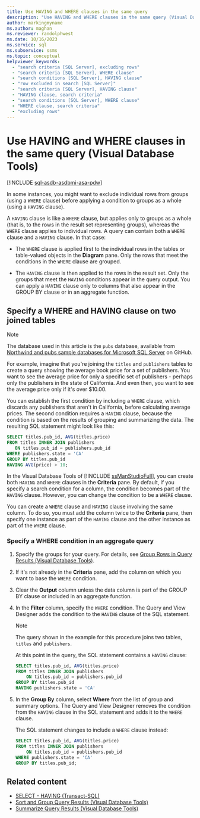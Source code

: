 ```yaml
---
title: Use HAVING and WHERE clauses in the same query
description: "Use HAVING and WHERE clauses in the same query (Visual Database Tools)"
author: markingmyname
ms.author: maghan
ms.reviewer: randolphwest
ms.date: 10/16/2023
ms.service: sql
ms.subservice: ssms
ms.topic: conceptual
helpviewer_keywords:
  - "search criteria [SQL Server], excluding rows"
  - "search criteria [SQL Server], WHERE clause"
  - "search conditions [SQL Server], HAVING clause"
  - "row excluded in search [SQL Server]"
  - "search criteria [SQL Server], HAVING clause"
  - "HAVING clause, search criteria"
  - "search conditions [SQL Server], WHERE clause"
  - "WHERE clause, search criteria"
  - "excluding rows"
---
```

# Use HAVING and WHERE clauses in the same query (Visual Database Tools)

[!INCLUDE [sql-asdb-asdbmi-asa-pdw](../../includes/applies-to-version/sql-asdb-asdbmi-asa-pdw.md)]

In some instances, you might want to exclude individual rows from groups (using a `WHERE` clause) before applying a condition to groups as a whole (using a `HAVING` clause).

A `HAVING` clause is like a `WHERE` clause, but applies only to groups as a whole (that is, to the rows in the result set representing groups), whereas the `WHERE` clause applies to individual rows. A query can contain both a `WHERE` clause and a `HAVING` clause. In that case:

- The `WHERE` clause is applied first to the individual rows in the tables or table-valued objects in the **Diagram** pane. Only the rows that meet the conditions in the `WHERE` clause are grouped.

- The `HAVING` clause is then applied to the rows in the result set. Only the groups that meet the `HAVING` conditions appear in the query output. You can apply a `HAVING` clause only to columns that also appear in the GROUP BY clause or in an aggregate function.

## Specify a WHERE and HAVING clause on two joined tables

> [!NOTE]  
> The database used in this article is the `pubs` database, available from [Northwind and pubs sample databases for Microsoft SQL Server](https://github.com/Microsoft/sql-server-samples/tree/master/samples/databases/northwind-pubs) on GitHub.

For example, imagine that you're joining the `titles` and `publishers` tables to create a query showing the average book price for a set of publishers. You want to see the average price for only a specific set of publishers - perhaps only the publishers in the state of California. And even then, you want to see the average price only if it's over $10.00.

You can establish the first condition by including a `WHERE` clause, which discards any publishers that aren't in California, before calculating average prices. The second condition requires a `HAVING` clause, because the condition is based on the results of grouping and summarizing the data. The resulting SQL statement might look like this:

```sql
SELECT titles.pub_id, AVG(titles.price)
FROM titles INNER JOIN publishers
   ON titles.pub_id = publishers.pub_id
WHERE publishers.state = 'CA'
GROUP BY titles.pub_id
HAVING AVG(price) > 10;
```

In the Visual Database Tools of [!INCLUDE [ssManStudioFull](../../includes/ssmanstudiofull-md.md)], you can create both `HAVING` and `WHERE` clauses in the **Criteria** pane. By default, if you specify a search condition for a column, the condition becomes part of the `HAVING` clause. However, you can change the condition to be a `WHERE` clause.

You can create a `WHERE` clause and `HAVING` clause involving the same column. To do so, you must add the column twice to the **Criteria** pane, then specify one instance as part of the `HAVING` clause and the other instance as part of the `WHERE` clause.

### Specify a WHERE condition in an aggregate query

1. Specify the groups for your query. For details, see [Group Rows in Query Results (Visual Database Tools)](group-rows-in-query-results-visual-database-tools.md).

1. If it's not already in the **Criteria** pane, add the column on which you want to base the `WHERE` condition.

1. Clear the **Output** column unless the data column is part of the GROUP BY clause or included in an aggregate function.

1. In the **Filter** column, specify the `WHERE` condition. The Query and View Designer adds the condition to the `HAVING` clause of the SQL statement.

   > [!NOTE]  
   > The query shown in the example for this procedure joins two tables, `titles` and `publishers`.

   At this point in the query, the SQL statement contains a `HAVING` clause:

   ```sql
   SELECT titles.pub_id, AVG(titles.price)
   FROM titles INNER JOIN publishers
       ON titles.pub_id = publishers.pub_id
   GROUP BY titles.pub_id
   HAVING publishers.state = 'CA'
   ```

1. In the **Group By** column, select **Where** from the list of group and summary options. The Query and View Designer removes the condition from the `HAVING` clause in the SQL statement and adds it to the `WHERE` clause.

   The SQL statement changes to include a `WHERE` clause instead:

   ```sql
   SELECT titles.pub_id, AVG(titles.price)
   FROM titles INNER JOIN publishers
       ON titles.pub_id = publishers.pub_id
   WHERE publishers.state = 'CA'
   GROUP BY titles.pub_id;
   ```

## Related content

- [SELECT - HAVING (Transact-SQL)](../../t-sql/queries/select-having-transact-sql.md)
- [Sort and Group Query Results (Visual Database Tools)](sort-and-group-query-results-visual-database-tools.md)
- [Summarize Query Results (Visual Database Tools)](summarize-query-results-visual-database-tools.md)
